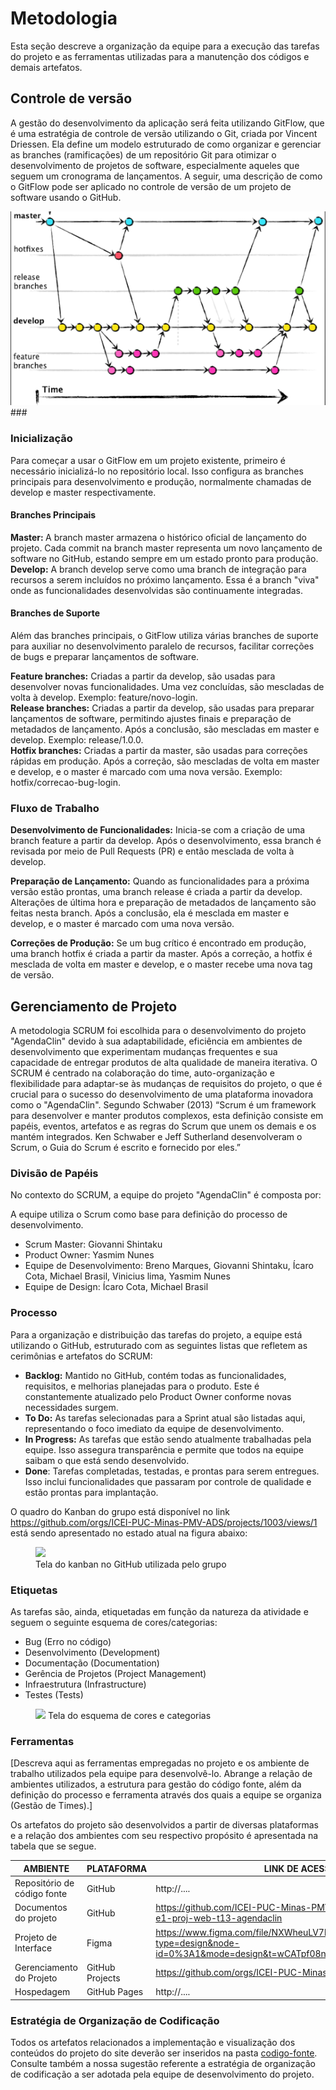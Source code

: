 
# Metodologia

Esta seção descreve a organização da equipe para a execução das tarefas do projeto e as ferramentas utilizadas para a manutenção dos códigos e demais artefatos.


## Controle de versão
A gestão do desenvolvimento da aplicação será feita utilizando
GitFlow, que é uma estratégia de controle de versão 
utilizando o Git, criada por Vincent Driessen. Ela define um modelo estruturado de como organizar e gerenciar as 
branches (ramificações) de um repositório Git para otimizar o desenvolvimento de projetos de software,
especialmente aqueles que seguem um cronograma de lançamentos.
A seguir, uma descrição de como o GitFlow pode ser aplicado no controle de versão de um projeto de software usando o GitHub.

![img_7.png](img_7.png)###


### Inicialização

Para começar a usar o GitFlow em um projeto existente, primeiro é necessário inicializá-lo no repositório local. Isso configura as branches principais para desenvolvimento e produção, normalmente chamadas de develop e master respectivamente.

#### Branches Principais

<b> Master: </b> A branch master armazena o histórico oficial de lançamento do projeto. Cada commit na branch master 
representa um novo lançamento de software no GitHub, estando sempre em um estado pronto para produção.<br>
<b> Develop:</b> A branch develop serve como uma branch de integração para recursos a serem incluídos no próximo 
lançamento.
Essa é a branch "viva" onde as funcionalidades desenvolvidas são continuamente integradas.

#### Branches de Suporte

Além das branches principais, o GitFlow utiliza várias branches de suporte para auxiliar no desenvolvimento paralelo de recursos, facilitar correções de bugs e preparar lançamentos de software.

<b>Feature branches:</b> Criadas a partir da develop, são usadas para desenvolver novas funcionalidades. Uma vez 
concluídas, são mescladas de volta à develop. Exemplo: feature/novo-login. <br>
<b>Release branches:</b> Criadas a partir da develop, são usadas para preparar lançamentos de software, permitindo 
ajustes finais e preparação de metadados de lançamento. Após a conclusão, são mescladas em master e develop. Exemplo: release/1.0.0.
<br><b>Hotfix branches:</b> Criadas a partir da master, são usadas para correções rápidas em produção. Após a correção, são 
mescladas de volta em master e develop, e o master é marcado com uma nova versão. Exemplo: hotfix/correcao-bug-login.

### Fluxo de Trabalho

<b>Desenvolvimento de Funcionalidades:</b> Inicia-se com a criação de uma branch feature a partir da develop. Após o 
desenvolvimento, essa branch é revisada por meio de Pull Requests (PR) e então mesclada de volta à develop.

<b>Preparação de Lançamento:</b> Quando as funcionalidades para a próxima versão estão prontas, uma branch release é 
criada a partir da develop. Alterações de última hora e preparação de metadados de lançamento são feitas nesta branch. Após a conclusão, ela é mesclada em master e develop, e o master é marcado com uma nova versão.

<b>Correções de Produção:</b> Se um bug crítico é encontrado em produção, uma branch hotfix é criada a partir da master. Após a correção, a hotfix é mesclada de volta em master e develop, e o master recebe uma nova tag de versão.

## Gerenciamento de Projeto
A metodologia SCRUM foi escolhida para o desenvolvimento do projeto "AgendaClin" devido à sua adaptabilidade, eficiência em ambientes de desenvolvimento que experimentam mudanças frequentes e sua capacidade de entregar produtos de alta qualidade de maneira iterativa. O SCRUM é centrado na colaboração do time, auto-organização e flexibilidade para adaptar-se às mudanças de requisitos do projeto, o que é crucial para o sucesso do desenvolvimento de uma plataforma inovadora como o "AgendaClin". Segundo Schwaber (2013)
“Scrum é um framework para desenvolver e manter produtos complexos, esta definição consiste em papéis, eventos, artefatos e as regras do Scrum que unem os demais e os mantém integrados. Ken Schwaber e Jeff Sutherland desenvolveram o Scrum, o Guia do Scrum é escrito e fornecido por eles.”

### Divisão de Papéis
No contexto do SCRUM, a equipe do projeto "AgendaClin" é composta por:

A equipe utiliza o Scrum como base para definição do processo de desenvolvimento.

- Scrum Master: Giovanni Shintaku
- Product Owner: Yasmim Nunes
- Equipe de Desenvolvimento: Breno Marques, Giovanni Shintaku, Ícaro Cota, Michael  Brasil, Vinicius lima, Yasmim Nunes
- Equipe de Design: Ícaro Cota, Michael  Brasil

### Processo

Para a organização e distribuição das tarefas do projeto, a equipe está utilizando o GitHub, estruturado com as seguintes listas que refletem as cerimônias e artefatos do SCRUM:

- <b>Backlog:</b> Mantido no GitHub, contém todas as funcionalidades, requisitos, e melhorias planejadas para o produto. 
  Este é constantemente atualizado pelo Product Owner conforme novas necessidades surgem.  
- <b>To Do:</b> As tarefas selecionadas para a Sprint atual são listadas aqui, representando o foco imediato da equipe de desenvolvimento.
- <b>In Progress:</b> As tarefas que estão sendo atualmente trabalhadas pela equipe. Isso assegura transparência e permite 
  que todos na equipe saibam o que está sendo desenvolvido. 
- <b>Done</b>: Tarefas completadas, testadas, e prontas para serem entregues. Isso inclui funcionalidades que 
  passaram por controle de qualidade e estão prontas para implantação. <br>

O quadro do Kanban do grupo está disponível no link https://github.com/orgs/ICEI-PUC-Minas-PMV-ADS/projects/1003/views/1
está sendo apresentado no estado atual na figura abaixo:
<figure> 
  <img src="C:\Users\yasmi\OneDrive\Documentos\GitHub\pmv-ads-2024-1-e1-proj-web-t13-agendaclin\documentos\img\Captura de tela 2024-04-10 094231.png">
    <figcaption>Tela do kanban no GitHub utilizada pelo grupo</figcaption>
</figure> 

### Etiquetas
<p>As tarefas são, ainda, etiquetadas em função da natureza da atividade e seguem o seguinte esquema de cores/categorias:</p>

<ul>
  <li>Bug (Erro no código)</li>
  <li>Desenvolvimento (Development)</li>
  <li>Documentação (Documentation)</li>
  <li>Gerência de Projetos (Project Management)</li>
  <li>Infraestrutura (Infrastructure)</li>
  <li>Testes (Tests)</li>
</ul>

<figure> 
  <img src="https://user-images.githubusercontent.com/100447878/164068979-9eed46e1-9b44-461e-ab88-c2388e6767a1.png"
    <figcaption> Tela do esquema de cores e categorias</figcaption>
</figure>
  
### Ferramentas

[Descreva aqui as ferramentas empregadas no projeto e os ambiente de trabalho utilizados pela  equipe para desenvolvê-lo. Abrange a relação de ambientes utilizados, a estrutura para gestão do código fonte, além da definição do processo e ferramenta através dos quais a equipe se organiza (Gestão de Times).]

Os artefatos do projeto são desenvolvidos a partir de diversas plataformas e a relação dos ambientes com seu respectivo propósito é apresentada na tabela que se segue.

| AMBIENTE                            | PLATAFORMA                         | LINK DE ACESSO                         |
|-------------------------------------|------------------------------------|----------------------------------------|
| Repositório de código fonte         | GitHub                             | http://....                            |
| Documentos do projeto               | GitHub                             | https://github.com/ICEI-PUC-Minas-PMV-ADS/pmv-ads-2024-1-e1-proj-web-t13-agendaclin                           |
| Projeto de Interface                | Figma                              | https://www.figma.com/file/NXWheuLV7lRZKXkaibOAVK/AgendaClin?type=design&node-id=0%3A1&mode=design&t=wCATpf08njL16Vfl-1                           |
| Gerenciamento do Projeto            | GitHub Projects                    | https://github.com/orgs/ICEI-PUC-Minas-PMV-ADS/projects/1003                            |
| Hospedagem                          | GitHub Pages                       | http://....                            |


### Estratégia de Organização de Codificação 

Todos os artefatos relacionados a implementação e visualização dos conteúdos do projeto do site deverão ser inseridos na pasta [codigo-fonte](http://https://github.com/ICEI-PUC-Minas-PMV-ADS/WebApplicationProject-Template-v2/tree/main/codigo-fonte). Consulte também a nossa sugestão referente a estratégia de organização de codificação a ser adotada pela equipe de desenvolvimento do projeto.
